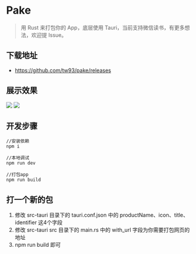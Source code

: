# Pake

> 用 Rust 来打包你的 App，底层使用 Tauri，当前支持微信读书，有更多想法，欢迎提 Issue。

## 下载地址

- <https://github.com/tw93/pake/releases>

## 展示效果

![](https://cdn.fliggy.com/upic/ffUmdj.png)
![](https://cdn.fliggy.com/upic/Coi9XW.png)

## 开发步骤

```shell
//安装依赖
npm i

//本地调试
npm run dev

//打包app
npm run build
```

## 打一个新的包

1. 修改 src-tauri 目录下的 tauri.conf.json 中的 productName、icon、title、identifier 这4个字段
2. 修改 src-tauri src 目录下的 main.rs 中的 with_url 字段为你需要打包网页的地址
3. npm run build 即可
